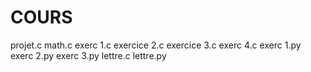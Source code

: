 # COURS

projet.c
math.c
exerc 1.c
exercice 2.c
exercice  3.c
exerc  4.c
exerc  1.py
exerc 2.py
exerc  3.py
lettre.c
lettre.py
